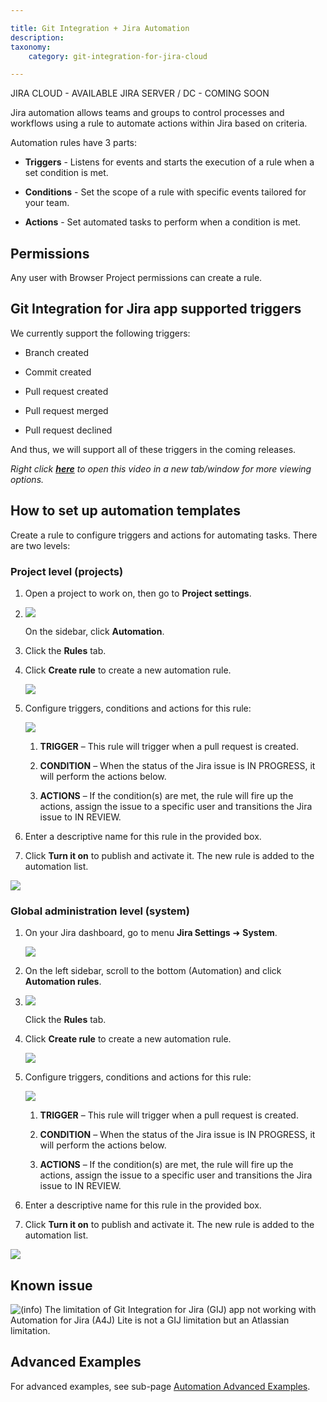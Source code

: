 ```yaml
---

title: Git Integration + Jira Automation
description:
taxonomy:
    category: git-integration-for-jira-cloud

---
```

JIRA CLOUD - AVAILABLE
JIRA SERVER / DC - COMING SOON


Jira automation allows teams and groups to control processes and workflows using a rule to automate actions within Jira based on criteria.

Automation rules have 3 parts:

*   **Triggers** - Listens for events and starts the execution of a rule when a set condition is met.

*   **Conditions** - Set the scope of a rule with specific events tailored for your team.

*   **Actions** - Set automated tasks to perform when a condition is met.


## Permissions

Any user with Browser Project permissions can create a rule.

## Git Integration for Jira app supported triggers

We currently support the following triggers:

*   Branch created

*   Commit created

*   Pull request created

*   Pull request merged

*   Pull request declined


And thus, we will support all of these triggers in the coming releases.

_Right click_ [_**here**_](https://bigbrassband.wistia.com/medias/i21p45xb5y) _to open this video in a new tab/window for more viewing options._

## How to set up automation templates

Create a rule to configure triggers and actions for automating tasks. There are two levels:

### Project level (projects)

1.  Open a project to work on, then go to **Project settings**.

2.  ![](https://bigbrassband.atlassian.net/wiki/download/attachments/1698922497/gitcloud-automation-proj-level-02(c).png?version=2&modificationDate=1632383594084&cacheVersion=1&api=v2)

    On the sidebar, click **Automation**.

3.  Click the **Rules** tab.

4.  Click **Create rule** to create a new automation rule.

    ![](https://bigbrassband.atlassian.net/wiki/download/attachments/1698922497/jira-cloud-automation-start(c).png?version=1&modificationDate=1622629776860&cacheVersion=1&api=v2)
5.  Configure triggers, conditions and actions for this rule:

    ![](https://bigbrassband.atlassian.net/wiki/download/attachments/1698922497/jira-cloud-automation-example-rule(c).png?version=1&modificationDate=1622629344027&cacheVersion=1&api=v2)
    1.  **TRIGGER** – This rule will trigger when a pull request is created.

    2.  **CONDITION** – When the status of the Jira issue is IN PROGRESS, it will perform the actions below.

    3.  **ACTIONS** – If the condition(s) are met, the rule will fire up the actions, assign the issue to a specific user and transitions the Jira issue to IN REVIEW.

6.  Enter a descriptive name for this rule in the provided box.

7.  Click **Turn it on** to publish and activate it. The new rule is added to the automation list.


![](https://bigbrassband.atlassian.net/wiki/download/thumbnails/1698922497/jira-cloud-automation-list.png?version=1&modificationDate=1622632132559&cacheVersion=1&api=v2&width=680&height=274)

### Global administration level (system)

1.  On your Jira dashboard, go to menu **Jira Settings** ➜ **System**.

    ![](https://bigbrassband.atlassian.net/wiki/download/attachments/1698922497/jira-cloud-administration-settings-menu(c).png?version=2&modificationDate=1622643907973&cacheVersion=1&api=v2)
2.  On the left sidebar, scroll to the bottom (Automation) and click **Automation rules**.

3.  ![](https://bigbrassband.atlassian.net/wiki/download/attachments/1698922497/gitcloud-automation-proj-level-02(c).png?version=2&modificationDate=1632383594084&cacheVersion=1&api=v2)

    Click the **Rules** tab.

4.  Click **Create rule** to create a new automation rule.

    ![](https://bigbrassband.atlassian.net/wiki/download/attachments/1698922497/jira-cloud-automation-start(c).png?version=1&modificationDate=1622629776860&cacheVersion=1&api=v2)
5.  Configure triggers, conditions and actions for this rule:

    ![](https://bigbrassband.atlassian.net/wiki/download/attachments/1698922497/jira-cloud-automation-example-rule(c).png?version=1&modificationDate=1622629344027&cacheVersion=1&api=v2)
    1.  **TRIGGER** – This rule will trigger when a pull request is created.

    2.  **CONDITION** – When the status of the Jira issue is IN PROGRESS, it will perform the actions below.

    3.  **ACTIONS** – If the condition(s) are met, the rule will fire up the actions, assign the issue to a specific user and transitions the Jira issue to IN REVIEW.

6.  Enter a descriptive name for this rule in the provided box.

7.  Click **Turn it on** to publish and activate it. The new rule is added to the automation list.


![](https://bigbrassband.atlassian.net/wiki/download/thumbnails/1698922497/jira-cloud-automation-list.png?version=1&modificationDate=1622632132559&cacheVersion=1&api=v2&width=680&height=274)

## Known issue

![(info)](https://bigbrassband.atlassian.net/wiki/s/-1639011364/6452/8b4898d3c114827e64ec143b4fa79bb76a6cfa5b/_/images/icons/emoticons/information.png) The limitation of Git Integration for Jira (GIJ) app not working with Automation for Jira (A4J) Lite is not a GIJ limitation but an Atlassian limitation.

## Advanced Examples

For advanced examples, see sub-page [Automation Advanced Examples](/git-integration-for-jira-cloud/git-integration-jira-automation-advanced-examples-gij-cloud).

